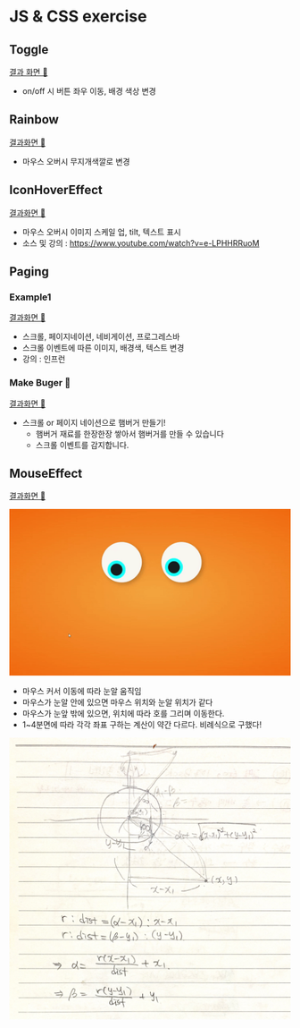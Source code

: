 # JS & CSS exercise



## Toggle

[결과 화면 👀](https://parkjisu6239.github.io/2021_JS-CSS-practice/toggle)

- on/off 시 버튼 좌우 이동, 배경 색상 변경



## Rainbow

[결과화면 👀](https://parkjisu6239.github.io/2021_JS-CSS-practice/rainbow)

- 마우스 오버시 무지개색깔로 변경



## IconHoverEffect

[결과화면 👀](https://parkjisu6239.github.io/2021_JS-CSS-practice/IconHoverEffect/index)

- 마우스 오버시 이미지 스케일 업, tilt, 텍스트 표시
- 소스 및 강의 : https://www.youtube.com/watch?v=e-LPHHRRuoM



## Paging



### Example1

[결과화면 👀](https://parkjisu6239.github.io/2021_JS-CSS-practice/paging/scroll)

- 스크롤, 페이지네이션, 네비게이션, 프로그레스바
- 스크롤 이벤트에 따른 이미지, 배경색, 텍스트 변경
- 강의 : 인프런



### Make Buger 🍔

[결과화면 👀](https://parkjisu6239.github.io/2021_JS-CSS-practice/paging/burgerMake)

- 스크롤 or 페이지 네이션으로 햄버거 만들기!
  - 햄버거 재료를 한장한장 쌓아서 햄버거를 만들 수 있습니다
  - 스크롤 이벤트를 감지합니다.



## MouseEffect

[결과화면 👀](https://parkjisu6239.github.io/2021_JS-CSS-practice/MouseEffect/eyes)

![eyes](README.assets/eyes.gif)



- 마우스 커서 이동에 따라 눈알 움직임
- 마우스가 눈알 안에 있으면 마우스 위치와 눈알 위치가 같다
- 마우스가 눈앞 밖에 있으면, 위치에 따라 호를 그리며 이동한다.
- 1~4분면에 따라 각각 좌표 구하는 계산이 약간 다르다. 비례식으로 구했다!

![eyes](README.assets/eyes.jpg)
